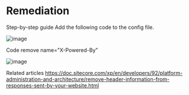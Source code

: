 # Remediation

Step-by-step guide
Add the following code to the config file.

![image](https://github.com/AdaniKamal/Remediation/assets/44063862/32113ece-0072-4731-beb9-98e83e47db08)

Code
remove name="X-Powered-By"


![image](https://github.com/AdaniKamal/Remediation/assets/44063862/191de550-f9a9-49b3-9301-07470b4d7fb2)


Related articles
https://doc.sitecore.com/xp/en/developers/92/platform-administration-and-architecture/remove-header-information-from-responses-sent-by-your-website.html

